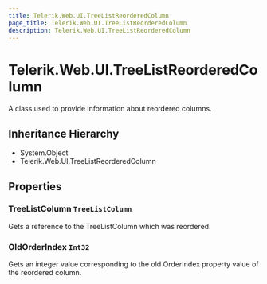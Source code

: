 ```yaml
---
title: Telerik.Web.UI.TreeListReorderedColumn
page_title: Telerik.Web.UI.TreeListReorderedColumn
description: Telerik.Web.UI.TreeListReorderedColumn
---
```


# Telerik.Web.UI.TreeListReorderedColumn

A class used to provide information about reordered columns.

## Inheritance Hierarchy

* System.Object
* Telerik.Web.UI.TreeListReorderedColumn

## Properties

###  TreeListColumn `TreeListColumn`

Gets a reference to the TreeListColumn which was reordered.

###  OldOrderIndex `Int32`

Gets an integer value corresponding to the old OrderIndex property 
            value of the reordered column.

